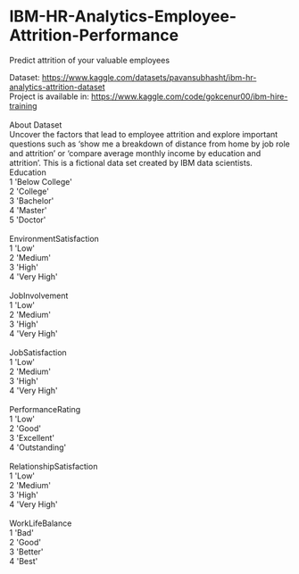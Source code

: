 # IBM-HR-Analytics-Employee-Attrition-Performance
Predict attrition of your valuable employees

Dataset: https://www.kaggle.com/datasets/pavansubhasht/ibm-hr-analytics-attrition-dataset <br>
Project is available in: https://www.kaggle.com/code/gokcenur00/ibm-hire-training <br>
<br>
About Dataset <br>
Uncover the factors that lead to employee attrition and explore important questions such as ‘show me a breakdown of distance from home by job role and attrition’ or ‘compare average monthly income by education and attrition’. This is a fictional data set created by IBM data scientists.
<br>
Education <br>
1 'Below College' <br>
2 'College' <br>
3 'Bachelor' <br>
4 'Master' <br>
5 'Doctor' <br>
<br>
EnvironmentSatisfaction <br>
1 'Low' <br>
2 'Medium' <br>
3 'High' <br>
4 'Very High' <br>
<br>
JobInvolvement <br>
1 'Low' <br>
2 'Medium' <br>
3 'High' <br>
4 'Very High' <br>
<br>
JobSatisfaction <br>
1 'Low' <br>
2 'Medium' <br>
3 'High' <br>
4 'Very High' <br>
<br>
PerformanceRating <br>
1 'Low' <br>
2 'Good' <br>
3 'Excellent' <br>
4 'Outstanding' <br>
<br>
RelationshipSatisfaction <br>
1 'Low' <br>
2 'Medium' <br>
3 'High' <br>
4 'Very High' <br>
<br>
WorkLifeBalance <br>
1 'Bad' <br>
2 'Good' <br>
3 'Better'<br>
4 'Best'<br>
